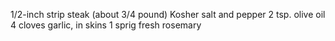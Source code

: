  1/2-inch strip steak (about 3/4 pound)
Kosher salt and pepper
2 tsp. olive oil
4 cloves garlic, in skins
1 sprig fresh rosemary